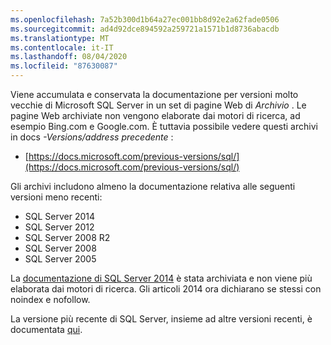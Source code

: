 ```yaml
---
ms.openlocfilehash: 7a52b300d1b64a27ec001bb8d92e2a62fade0506
ms.sourcegitcommit: ad4d92dce894592a259721a1571b1d8736abacdb
ms.translationtype: MT
ms.contentlocale: it-IT
ms.lasthandoff: 08/04/2020
ms.locfileid: "87630087"
---
```


Viene accumulata e conservata la documentazione per versioni molto vecchie di Microsoft SQL Server in un set di pagine Web di _Archivio_ . Le pagine Web archiviate non vengono elaborate dai motori di ricerca, ad esempio Bing.com e Google.com. È tuttavia possibile vedere questi archivi in docs _-Versions/address precedente_ :

- [https://docs.microsoft.com/previous-versions/sql/](https://docs.microsoft.com/previous-versions/sql/)

Gli archivi includono almeno la documentazione relativa alle seguenti versioni meno recenti:

- SQL Server 2014
- SQL Server 2012
- SQL Server 2008 R2
- SQL Server 2008
- SQL Server 2005

La [documentazione di SQL Server 2014](/previous-versions/sql/2014/index?view=sql-server-2014) è stata archiviata e non viene più elaborata dai motori di ricerca. Gli articoli 2014 ora dichiarano se stessi con noindex e nofollow.

La versione più recente di SQL Server, insieme ad altre versioni recenti, è documentata [qui](https://docs.microsoft.com/sql/sql-server/index).
